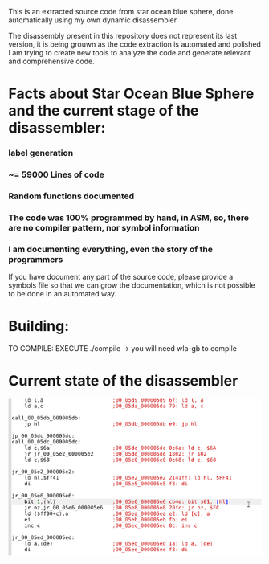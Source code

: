 This is an extracted source code from star ocean blue sphere, done automatically using my own dynamic disassembler

The disassembly present in this repository does not represent its last version, it is being grouwn as the code extraction is automated and polished
I am trying to create new tools to analyze the code and generate relevant and comprehensive code.

# Facts about Star Ocean Blue Sphere and the current stage of the disassembler:
### label generation
### ~= 59000 Lines of code
### Random functions documented
### The code was 100% programmed by hand, in ASM, so, there are no compiler pattern, nor symbol information
### I am documenting everything, even the story of the programmers

If you have document any part of the source code, please provide a symbols file so that we can grow the documentation, which is not possible to be done in an automated way.

# Building:
TO COMPILE: EXECUTE ./compile -> you will need wla-gb to compile

# Current state of the disassembler

![](asm.jpg)
